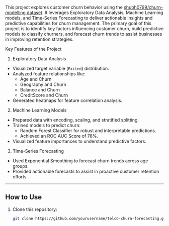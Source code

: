 This project explores customer churn behavior using the [shubh0799/churn-modelling dataset](https://www.kaggle.com/datasets/shubh0799/churn-modelling). It leverages Exploratory Data Analysis, Machine Learning models, and Time-Series Forecasting to deliver actionable insights and predictive capabilities for churn management.
The primary goal of this project is to identify key factors influencing customer churn, build predictive models to classify churners, and forecast churn trends to assist businesses in improving retention strategies.

Key Features of the Project
1. Exploratory Data Analysis
- Visualized target variable (`Exited`) distribution.
- Analyzed feature relationships like:
  - Age and Churn
  - Geography and Churn
  - Balance and Churn
  - CreditScore and Churn
- Generated heatmaps for feature correlation analysis.

2. Machine Learning Models
- Prepared data with encoding, scaling, and stratified splitting.
- Trained models to predict churn:
  - Random Forest Classifier for robust and interpretable predictions.
  - Achieved an ROC AUC Score of 78%.
- Visualized feature importances to understand predictive factors.

3. Time-Series Forecasting
- Used Exponential Smoothing to forecast churn trends across age groups.
- Provided actionable forecasts to assist in proactive customer retention efforts.

---

## How to Use
1. Clone this repository:
   ```bash
   git clone https://github.com/yourusername/telco-churn-forecasting.git
